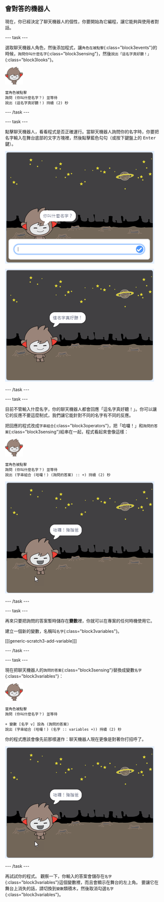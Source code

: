 ## 會對答的機器人

現在，你已經決定了聊天機器人的個性，你要開始為它編程，讓它能夠與使用者對話。

--- task ---

選取聊天機器人角色，然後添加程式，讓`角色在被點擊`{:class="block3events"}的時候，`詢問你叫什麼名字`{:class="block3sensing"}，然後`說出「這名字真好聽！」`{:class="block3looks"}。

![Nano 角色](images/nano-sprite.png)

```blocks3
當角色被點擊
詢問 (你叫什麼名字？) 並等待
說出 (這名字真好聽！) 持續 (2) 秒
```

--- /task ---

--- task ---

點擊聊天機器人，看看程式是否正確運行。當聊天機器人詢問你的名字時，你要把名字輸入在舞台底部的文字方塊裡，然後點擊藍色勾勾（或按下鍵盤上的 <kbd>Enter</kbd> 鍵）。

![聊天機器人反應測試](images/chatbot-ask-test1.png)

![聊天機器人反應測試](images/chatbot-ask-test2.png)

--- /task ---

--- task ---

目前不管輸入什麼名字，你的聊天機器人都會回應「這名字真好聽！」。你可以讓它的反應不要這麼制式，我們讓它能針對不同的名字有不同的反應。

把回應的程式改成`字串組合`{:class="block3operators"}，把「哈囉！」和`詢問的答案`{:class="block3sensing"}給串在一起，程式看起來會像這樣：

![Nano 角色](images/nano-sprite.png)

```blocks3
當角色被點擊
詢問 (你叫什麼名字？) 並等待
說出 (字串組合 (哈囉！) (詢問的答案) :: +) 持續 (2) 秒
```

![個別化回應測試](images/chatbot-answer-test.png)

--- /task ---

--- task ---

再來只要把詢問的答案暫時儲存在**變數**裡，你就可以在專案的任何時機使用它。

建立一個新的變數，名稱叫`名字`{:class="block3variables"}。

[[[generic-scratch3-add-variable]]]

--- /task ---

--- task ---

現在把聊天機器人的`詢問的答案`{:class="block3sensing"}替換成變數`名字`{:class="block3variables"}：

![Nano 角色](images/nano-sprite.png)

```blocks3
當角色被點擊
詢問 (你叫什麼名字？) 並等待

+ 變數 [名字 v] 設為 (詢問的答案)
說出 (字串組合 (哈囉！) (名字 :: variables +)) 持續 (2) 秒
```

你的程式應該會像先前那樣運作：聊天機器人現在更像是對著你打招呼了。

![個別化回應測試](images/chatbot-answer-test.png)

--- /task ---

再試試你的程式。 觀察一下，你輸入的答案會儲存在`名字`{:class="block3variables"}這個變數裡，而且會顯示在舞台的左上角。 要讓它在舞台上消失的話，請切換到`變數`類積木，然後取消勾選`名字`{:class="block3variables"}。